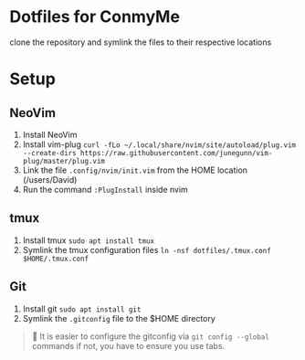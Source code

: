 # Dotfiles for ConmyMe

clone the repository and symlink the files to their respective locations

# Setup

## NeoVim

1. Install NeoVim
2. Install vim-plug
    `curl -fLo ~/.local/share/nvim/site/autoload/plug.vim --create-dirs https://raw.githubusercontent.com/junegunn/vim-plug/master/plug.vim`
3. Link the file `.config/nvim/init.vim` from the HOME location (/users/David)
4. Run the command `:PlugInstall` inside nvim

## tmux

1. Install tmux
    `sudo apt install tmux`
2. Symlink the tmux configuration files
    `ln -nsf dotfiles/.tmux.conf $HOME/.tmux.conf`

## Git

1. Install git
    `sudo apt install git`
2. Symlink the `.gitconfig` file to the $HOME directory

> :blue_book: It is easier to configure the gitconfig via `git config --global` commands
> if not, you have to ensure you use tabs.

